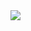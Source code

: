 <img src="https://user-images.githubusercontent.com/349328/87293308-67c82d80-c502-11ea-8292-ee4d2f9a3481.png"/>
